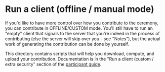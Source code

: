# Run a client (offline / manual mode)

If you'd like to have more control over how you contribute to the ceremony, you can contribute in OFFLINE/CUSTOM mode. You'll still have to run an "empty" client that signals to the server that you're indeed in the process of contributing (else the server will skip over you - see "Notes"), but the actual work of generating the contribution can be done by yourself.

This directory contains scripts that will help you download, compute, and upload your contribution. Documentation is in the "Run a client (custom / extra security" section of the [participant guide](https://hackmd.io/AFqIQYGCQDmNCXNVmA54-Q?both).
